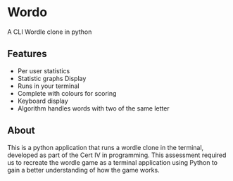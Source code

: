 # Wordo

A CLI Wordle clone in python

## Features

- Per user statistics
- Statistic graphs Display
- Runs in your terminal
- Complete with colours for scoring
- Keyboard display
- Algorithm handles words with two of the same letter

## About

This is a python application that runs a wordle clone in the terminal, developed as part of the Cert IV in programming. This assessment required us to recreate the wordle game as a terminal application using Python to gain a better understanding of how the game works.